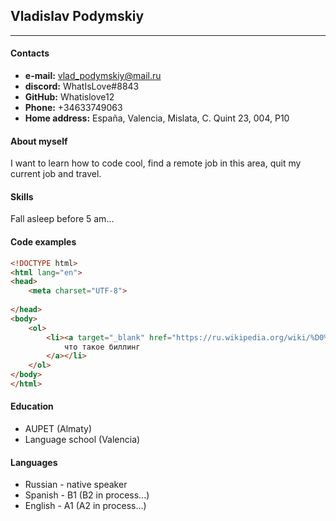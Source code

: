 
## Vladislav Podymskiy
___
#### Contacts
- __e-mail:__ vlad_podymskiy@mail.ru
- __discord:__ WhatIsLove#8843
- __GitHub:__ Whatislove12
- __Phone:__ +34633749063
- __Home address:__ España, Valencia, Mislata, C. Quint 23, 004, P10
#### About myself
I want to learn how to code cool, find a remote job in this area, quit my current job and travel.
#### Skills
Fall asleep before 5 am...
#### Code examples
```html
<!DOCTYPE html>
<html lang="en">
<head>
    <meta charset="UTF-8">
   
</head>
<body>
    <ol>
        <li><a target="_blank" href="https://ru.wikipedia.org/wiki/%D0%91%D0%B8%D0%BB%D0%BB%D0%B8%D0%BD%D0%B3">
            что такое биллинг
        </a></li>
    </ol>
</body>
</html>
```
#### Education
- AUPET (Almaty)
- Language school (Valencia)
#### Languages
- Russian - native speaker
- Spanish - B1 (B2 in process...)
- English - A1 (A2 in process…)
